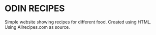# ODIN RECIPES

Simple website showing recipes for different food. Created using HTML. Using Allrecipes.com as source.
